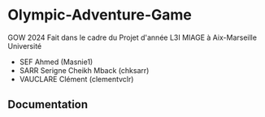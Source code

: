 # Olympic-Adventure-Game
GOW 2024
Fait dans le cadre du Projet d'année L3I MIAGE à Aix-Marseille Université

- SEF Ahmed (Masnie1)
- SARR Serigne Cheikh Mback (chksarr)
- VAUCLARE Clément (clementvclr)


## Documentation
